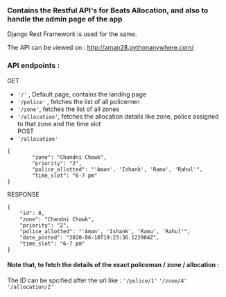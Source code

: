 ### Contains the Restful API's for Beats Allocation, and also to handle the admin page of the app
Django Rest Framework is used for the same.

The API can be viewed on : http://aman28.pythonanywhere.com/

### API endpoints :
GET
- `'/'` , Default page, contains the landing page
- `'/police'` , fetches the list of all policemen
- `'/zone'`, fetches the list of all zones
- `'/allocation'`, fetches the allocation details like zone, police assigned to that zone and the time slot<br>
POST
- `'/allocation'`
```
{
        "zone": "Chandni Chowk",
        "priority": "2",
        "police_allotted": "'Aman', 'Ishank', 'Ramu', 'Rahul'",
        "time_slot": "6-7 pm"
}
```
RESPONSE
```
{
    "id": 8,
    "zone": "Chandni Chowk",
    "priority": "2",
    "police_allotted": "'Aman', 'Ishank', 'Ramu', 'Rahul'",
    "date_posted": "2020-06-18T19:23:36.122904Z",
    "time_slot": "6-7 pm"
}
```
#### Note that, to fetch the details of the exact policeman / zone / allocation :
The ID can be spcified after the url like :
`'/police/1'`
`'/zone/4'`
`'/allocation/2'`


